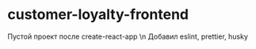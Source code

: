 # customer-loyalty-frontend

Пустой проект после create-react-app \n
Добавил eslint, prettier, husky
